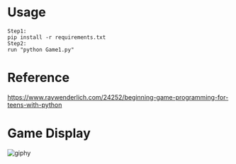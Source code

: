 # Usage
```
Step1:
pip install -r requirements.txt
Step2:
run "python Game1.py"
```

# Reference
https://www.raywenderlich.com/24252/beginning-game-programming-for-teens-with-python

# Game Display
![giphy](demonstration/running.gif)
